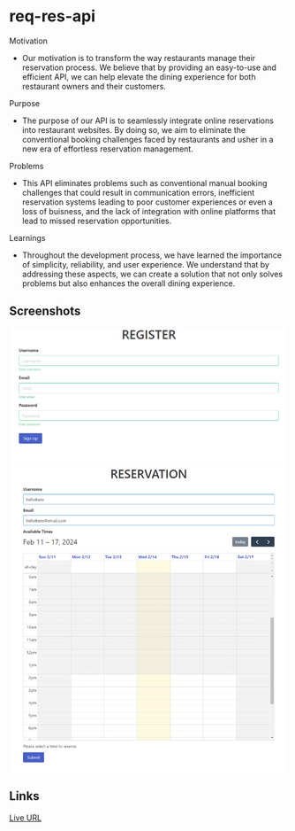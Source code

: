 # req-res-api

Motivation
- Our motivation is to transform the way restaurants manage their reservation process. We believe that by providing an easy-to-use and efficient API, we can help elevate the dining experience for both restaurant owners and their customers.

Purpose
- The purpose of our API is to seamlessly integrate online reservations into restaurant websites. By doing so, we aim to eliminate the conventional booking challenges faced by restaurants and usher in a new era of effortless reservation management.

Problems
- This API eliminates problems such as conventional manual booking challenges that could result in communication errors, inefficient reservation systems leading to poor customer experiences or even a loss of buisness, and the lack of integration with online platforms that lead to missed reservation opportunities. 


Learnings
- Throughout the development process, we have learned the importance of simplicity, reliability, and user experience. We understand that by addressing these aspects, we can create a solution that not only solves problems but also enhances the overall dining experience.

## Screenshots
![Screenshot of Req Res Api](./images/req-res-1.png)
![Screenshot of Req Res Api](./images/req-res-2.png)



## Links
[Live URL](https://HEROKU-URL-HERE)